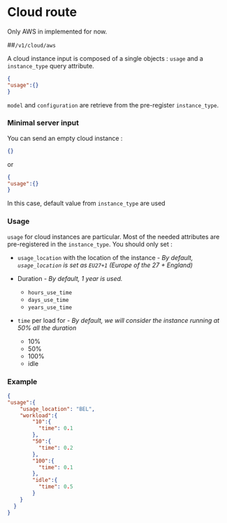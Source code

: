 # Cloud route

Only AWS in implemented for now.

##```/v1/cloud/aws```

A cloud instance input is composed of a single objects : ```usage``` and a ```instance_type``` query attribute.

```json
{
"usage":{}
}
```

```model``` and ```configuration``` are retrieve from the pre-register ```instance_type```.

### Minimal server input

You can send an empty cloud instance :

```json
{}
```

or 

```json
{
"usage":{}
}
```

In this case, default value from ```instance_type``` are used


### Usage

```usage``` for cloud instances are particular. Most of the needed attributes are pre-registered in the ```instance_type```.
You should only set :

* ```usage_location``` with the location of the instance - *By default, ```usage_location``` is set as ```EU27+1``` (Europe of the 27 + England)*



* Duration - *By default, 1 year is used.*
    - ```hours_use_time```
    - ```days_use_time```
    - ```years_use_time```

  
* ```time``` per load for - *By default, we will consider the instance running at 50% all the duration*
    - 10%
    - 50%
    - 100%
    - idle

  
### Example

```json
{
"usage":{
    "usage_location": "BEL",
    "workload":{
        "10":{
          "time": 0.1
        },
        "50":{
          "time": 0.2
        },
        "100":{
          "time": 0.1
        },
        "idle":{
          "time": 0.5
        }
    }
  }
}
```